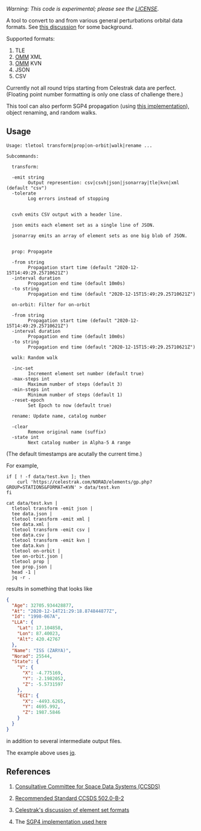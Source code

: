 _Warning: This code is experimental; please see the [LICENSE](LICENSE)_.

A tool to convert to and from various general perturbations orbital
data formats.  See [this
discussion](https://celestrak.com/NORAD/documentation/gp-data-formats.php)
for some background.

Supported formats:

1. TLE
1. [OMM](https://public.ccsds.org/Pubs/502x0b2c1e2.pdf) XML
1. [OMM](https://public.ccsds.org/Pubs/502x0b2c1e2.pdf) KVN
1. JSON
1. CSV

Currently not all round trips starting from Celestrak data are
perfect.  (Floating point number formatting is only one class of
challenge there.)

This tool can also perform SGP4 propagation (using [this
implementation](https://github.com/morphism/sgp4go)), object renaming,
and random walks.

## Usage

```
Usage: tletool transform|prop|on-orbit|walk|rename ...

Subcommands:

  transform:

  -emit string
    	Output represention: csv|csvh|json|jsonarray|tle|kvn|xml (default "csv")
  -tolerate
    	Log errors instead of stopping


  csvh emits CSV output with a header line.

  json emits each element set as a single line of JSON.

  jsonarray emits an array of element sets as one big blob of JSON.


  prop: Propagate

  -from string
    	Propagation start time (default "2020-12-15T14:49:29.25710621Z")
  -interval duration
    	Propagation end time (default 10m0s)
  -to string
    	Propagation end time (default "2020-12-15T15:49:29.25710621Z")

  on-orbit: Filter for on-orbit

  -from string
    	Propagation start time (default "2020-12-15T14:49:29.25710621Z")
  -interval duration
    	Propagation end time (default 10m0s)
  -to string
    	Propagation end time (default "2020-12-15T15:49:29.25710621Z")

  walk: Random walk

  -inc-set
    	Increment element set number (default true)
  -max-steps int
    	Maximum number of steps (default 3)
  -min-steps int
    	Minimum number of steps (default 1)
  -reset-epoch
    	Set Epoch to now (default true)

  rename: Update name, catalog number

  -clear
    	Remove original name (suffix)
  -state int
    	Next catalog number in Alpha-5 A range

```

(The default timestamps are acutally the current time.)

For example,

```Shell
if [ ! -f data/test.kvn ]; then
	curl 'https://celestrak.com/NORAD/elements/gp.php?GROUP=STATIONS&FORMAT=KVN' > data/test.kvn
fi

cat data/test.kvn |
  tletool transform -emit json | 
  tee data.json | 
  tletool transform -emit xml | 
  tee data.xml | 
  tletool transform -emit csv | 
  tee data.csv | 
  tletool transform -emit kvn | 
  tee data.kvn | 
  tletool on-orbit | 
  tee on-orbit.json |
  tletool prop | 
  tee prop.json |
  head -1 | 
  jq -r .
```

results in something that looks like

```JSON
{
  "Age": 32705.934428877,
  "At": "2020-12-14T21:29:18.874844877Z",
  "Id": "1998-067A",
  "LLA": {
    "Lat": 17.104858,
    "Lon": 87.40023,
    "Alt": 420.42767
  },
  "Name": "ISS (ZARYA)",
  "Norad": 25544,
  "State": {
    "V": {
      "X": -4.775169,
      "Y": -2.1982052,
      "Z": -5.5731597
    },
    "ECI": {
      "X": -4493.6265,
      "Y": 4695.992,
      "Z": 1987.5846
    }
  }
}
```

in addition to several intermediate output files.

The example above uses [jq](https://stedolan.github.io/jq/).

## References

1. [Consultative Committee for Space Data Systems (CCSDS)](https://public.ccsds.org/default.aspx)

1. [Recommended Standard CCSDS 502.0-B-2](https://public.ccsds.org/Pubs/502x0b2c1e2_tc1214.pdf)

1. [Celestrak's discussion of element set formats](https://celestrak.com/NORAD/documentation/gp-data-formats.php)

1. The [SGP4 implementation used here](https://github.com/morphism/sgp4go)
